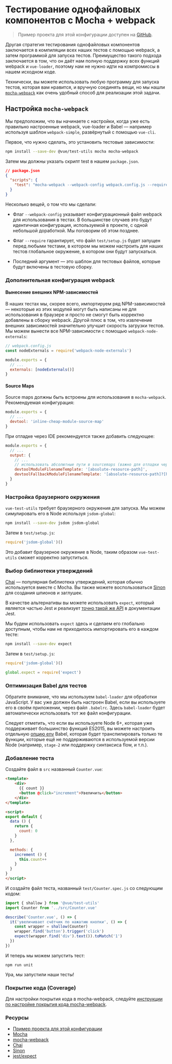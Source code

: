 # Тестирование однофайловых компонентов с Mocha + webpack

> Пример проекта для этой конфигурации доступен на [GitHub](https://github.com/vuejs/vue-test-utils-mocha-webpack-example).

Другая стратегия тестирования однофайловых компонентов заключается в компиляции всех наших тестов с помощью webpack, а затем программой для запуска тестов. Преимущество такого подхода заключается в том, что он даёт нам полную поддержку всех функций webpack и `vue-loader`, поэтому нам не нужно идти на компромиссы в нашем исходном коде.

Технически, вы можете использовать любую программу для запуска тестов, которая вам нравится, и вручную соединять вещи, но мы нашли [`mocha-webpack`](https://github.com/zinserjan/mocha-webpack) как очень удобный способ для реализации этой задачи.

## Настройка `mocha-webpack`

Мы предположим, что вы начинаете с настройки, когда уже есть правильно настроенные webpack, vue-loader и Babel — например используя шаблон `webpack-simple`, развёрнутый с помощью `vue-cli`.

Первое, что нужно сделать, это установить тестовые зависимости:

``` bash
npm install --save-dev @vue/test-utils mocha mocha-webpack
```

Затем мы должны указать скрипт test в нашем `package.json`.

```json
// package.json
{
  "scripts": {
    "test": "mocha-webpack --webpack-config webpack.config.js --require test/setup.js test/**/*.spec.js"
  }
}
```

Несколько вещей, о том что мы сделали:

- Флаг `--webpack-config` указывает конфигурационный файл webpack для использования в тестах. В большинстве случаев это будут идентичная конфигурация, используемой в проекте, с одной небольшой доработкой. Мы поговорим об этом позднее.

- Флаг `--require` гарантирует, что файл `test/setup.js` будет запущен перед любыми тестами, в котором мы можем настроить для наших тестов глобальное окружение, в котором они будут запускаться.

- Последний аргумент — это шаблон для тестовых файлов, которые будут включены в тестовую сборку.

### Дополнительная конфигурация webpack

#### Вынесение внешних NPM-зависимостей

В наших тестах мы, скорее всего, импортируем ряд NPM-зависимостей — некоторые из этих модулей могут быть написаны не для использования в браузере и просто не смогут быть корректно добавлены в сборку webpack. Другой плюс в том, что извлечение внешних зависимостей значительно улучшит скорость загрузки тестов. Мы можем вынести все NPM-зависимости с помощью `webpack-node-externals`:

```js
// webpack.config.js
const nodeExternals = require('webpack-node-externals')

module.exports = {
  // ...
  externals: [nodeExternals()]
}
```

#### Source Maps

Source maps должны быть встроены для использования в `mocha-webpack`. Рекомендуемая конфигурация:

``` js
module.exports = {
  // ...
  devtool: 'inline-cheap-module-source-map'
}
```

При отладке через IDE рекомендуется также добавить следующее:

``` js
module.exports = {
  // ...
  output: {
    // ...
    // использовать абсолютные пути в sourcemaps (важно для отладки через IDE)
    devtoolModuleFilenameTemplate: '[absolute-resource-path]',
    devtoolFallbackModuleFilenameTemplate: '[absolute-resource-path]?[hash]'
  }
}
```

### Настройка браузерного окружения

`vue-test-utils` требует браузерного окружения для запуска. Мы можем симулировать его в Node используя `jsdom-global`:

```bash
npm install --save-dev jsdom jsdom-global
```

Затем в `test/setup.js`:

``` js
require('jsdom-global')()
```

Это добавит браузерное окружение в Node, таким образом `vue-test-utils` сможет корректно запуститься.

### Выбор библиотеки утверждений

[Chai](http://chaijs.com/) — популярная библиотека утверждений, которая обычно используется вместе с Mocha. Вы также можете воспользоваться [Sinon](http://sinonjs.org/) для создания шпионов и заглушек.

В качестве альтернативы вы можете использовать `expect`, который является частью Jest и реализует [точно такой же API](http://facebook.github.io/jest/docs/en/expect.html#content) в документации Jest.

Мы будем использовать `expect` здесь и сделаем его глобально доступным, чтобы нам не приходилось импортировать его в каждом тесте:

``` bash
npm install --save-dev expect
```

Затем в `test/setup.js`:

``` js
require('jsdom-global')()

global.expect = require('expect')
```

### Оптимизация Babel для тестов

Обратите внимание, что мы используем `babel-loader` для обработки JavaScript. У вас уже должен быть настроен Babel, если вы используете его в своём приложении, через файл `.babelrc`. Здесь `babel-loader` будет автоматически использовать тот же файл конфигурации.

Следует отметить, что если вы используете Node 6+, которая уже поддерживает большинство функций ES2015, вы можете настроить отдельную [опцию env](https://babeljs.io/docs/usage/babelrc/#env-option) Babel, которая будет транспилировать только те функции, которые ещё не поддерживаются в используемой версии Node (например, `stage-2` или поддержку синтаксиса flow, и т.п.).

### Добавление теста

Создайте файл в `src` названный `Counter.vue`:

``` html
<template>
	<div>
	  {{ count }}
	  <button @click="increment">Увеличить</button>
	</div>
</template>

<script>
export default {
  data () {
    return {
      count: 0
    }
  },

  methods: {
    increment () {
      this.count++
    }
  }
}
</script>
```

И создайте файл теста, названный `test/Counter.spec.js` со следующим кодом:

```js
import { shallow } from '@vue/test-utils'
import Counter from '../src/Counter.vue'

describe('Counter.vue', () => {
  it('увеличивает счётчик по нажатию кнопки', () => {
    const wrapper = shallow(Counter)
    wrapper.find('button').trigger('click')
    expect(wrapper.find('div').text()).toMatch('1')
  })
})
```

И теперь мы можем запустить тест:

```
npm run unit
```

Ура, мы запустили наши тесты!

### Покрытие кода (Coverage)

Для настройки покрытия кода в mocha-webpack, следуйте [инструкции по настройке покрытия кода mocha-webpack](https://github.com/zinserjan/mocha-webpack/blob/master/docs/guides/code-coverage.md).

### Ресурсы

- [Пример проекта для этой конфигурации](https://github.com/vuejs/vue-test-utils-mocha-webpack-example)
- [Mocha](https://mochajs.org/)
- [mocha-webpack](http://zinserjan.github.io/mocha-webpack/)
- [Chai](http://chaijs.com/)
- [Sinon](http://sinonjs.org/)
- [jest/expect](http://facebook.github.io/jest/docs/en/expect.html#content)
